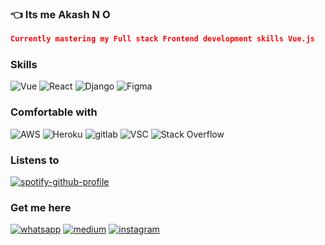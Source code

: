 


### :point_left: Its me Akash N O



```json
Currently mastering my Full stack Frontend development skills Vue.js


``` 




<!--- 
![GitHub metrics](https://metrics.lecoq.io/Akashno)  

![GitHub streak stats](https://github-readme-streak-stats.herokuapp.com/?user=Akashno)  

[![Typing SVG](https://readme-typing-svg.herokuapp.com/?lines=First+line+of+text;Second+line+of+text)](https://git.io/typing-svg)
<div align='center'> 
  
  ![Profile views](https://gpvc.arturio.dev/Akashno)  
  
</div>
[![Years Badge](https://badges.pufler.dev/years/Akashno)](https://badges.pufler.dev)
--->

### Skills
<span> <img alt="Vue" src="https://img.shields.io/badge/Vue.js-35495E?style=for-the-badge&logo=vuedotjs&logoColor=4FC08D"/></span> 
<span> <img alt="React" src="https://img.shields.io/badge/react%20-%2320232a.svg?&style=for-the-badge&logo=react&logoColor=%2361DAFB"/></span>
<span><img alt="Django" src="https://img.shields.io/badge/django%20-%23092E20.svg?&style=for-the-badge&logo=django&logoColor=white"/> </span>
<span><img alt="Figma" src="https://img.shields.io/badge/figma%20-%23F24E1E.svg?&style=for-the-badge&logo=figma&logoColor=white"/></span>

<!-- <span > <img alt="HTML5" src="https://img.shields.io/badge/html5%20-%23E34F26.svg?&style=for-the-badge&logo=html5&logoColor=white"/></span> <span> <img alt="CSS3" src="https://img.shields.io/badge/css3%20-%231572B6.svg?&style=for-the-badge&logo=css3&logoColor=white"/></span> <span > <img alt="JavaScript" src="https://img.shields.io/badge/javascript%20-%23323330.svg?&style=for-the-badge&logo=javascript&logoColor=%23F7DF1E"/></span> -->

<!-- <img alt="Python" src="https://img.shields.io/badge/python%20-%2314354C.svg?&style=for-the-badge&logo=python&logoColor=white"/> -->

 ### Comfortable with
 
 
 <div align='left'>
  <img alt="AWS" src="https://img.shields.io/badge/AWS%20-%23FF9900.svg?&style=for-the-badge&logo=amazon-aws&logoColor=white"/> 
  <img alt="Heroku" src="https://img.shields.io/badge/heroku%20-%23430098.svg?&style=for-the-badge&logo=heroku&logoColor=white"/>
  <img alt="gitlab" src="https://img.shields.io/badge/GitLab-330F63?style=for-the-badge&logo=gitlab&logoColor=white"/>
  <img alt="VSC" src="https://img.shields.io/badge/Visual_Studio-5C2D91?style=for-the-badge&logo=visual%20studio&logoColor=white"/>
  <img alt="Stack Overflow" src="https://img.shields.io/badge/-Stack%20overflow-FE7A16?style=for-the-badge&logo=stack-overflow&logoColor=white"/>
  </div>


 ### Listens to
 
[![spotify-github-profile](https://spotify-github-profile.vercel.app/api/view?uid=tcjwb1lqp68v38ev7umhwwqs2&cover_image=true&theme=novatorem)](https://spotify-github-profile.vercel.app/api/view?uid=tcjwb1lqp68v38ev7umhwwqs2&redirect=true)


### Get me here
<div align='left'>
  <a href="https://wa.me/+919061936162/?text=hi"><img alt="whatsapp"  src="https://img.shields.io/badge/WhatsApp-25D366?style=for-the-badge&logo=whatsapp&logoColor=white"/></a>
  <a href="https://noakash.medium.com/"><img alt="medium"  src="https://img.shields.io/badge/Medium-12100E?style=for-the-badge&logo=medium&logoColor=white"/></a>
  <a href="https://www.instagram.com/n.o.codes/"><img alt="instagram"  src="https://img.shields.io/badge/Instagram-E4405F?style=for-the-badge&logo=instagram&logoColor=white"/>   </a>
  </div>
